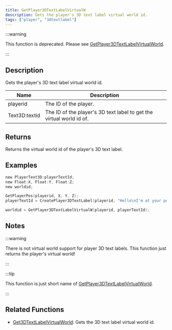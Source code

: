 ```yaml
---
title: GetPlayer3DTextLabelVirtualW
description: Gets the player's 3D text label virtual world id.
tags: ["player", "3dtextlabel"]
---
```


:::warning

This function is deprecated. Please see [GetPlayer3DTextLabelVirtualWorld](GetPlayer3DTextLabelVirtualWorld).

:::

## Description

Gets the player's 3D text label virtual world id.

| Name      | Description                                                               |
| --------- | ------------------------------------------------------------------------- |
| playerid | The ID of the player.  |
| Text3D:textid | The ID of the player's 3D text label to get the virtual world id of. |

## Returns

Returns the virtual world id of the player's 3D text label.

## Examples

```c
new PlayerText3D:playerTextId;
new Float:X, Float:Y, Float:Z;
new worldid;

GetPlayerPos(playerid, X, Y, Z);
playerTextId = CreatePlayer3DTextLabel(playerid, "Hello\nI'm at your position", 0x008080FF, X, Y, Z, 40.0);

worldid = GetPlayer3DTextLabelVirtualW(playerid, playerTextId);
```

## Notes

:::warning

There is not virtual world support for player 3D text labels.
This function just returns the player's virtual world!

:::

:::tip

This function is just short name of [GetPlayer3DTextLabelVirtualWorld](GetPlayer3DTextLabelVirtualWorld).

:::

## Related Functions

- [Get3DTextLabelVirtualWorld](Get3DTextLabelVirtualWorld): Gets the 3D text label virtual world id.
